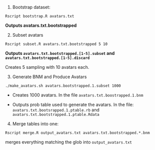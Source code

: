 
1. Bootstrap dataset:
  ``` 
  Rscript bootstrap.R avatars.txt
  ```
  **Outputs avatars.txt.bootstrapped**

2. Subset avatars 

  ```
  Rscript subset.R avatars.txt.bootstrapped 5 10
  ```

  **Outputs `avatars.txt.bootstrapped.[1-5].subset` and
  `avatars.txt.bootstrapped.[1-5].discard`**

  Creates 5 sampling with 10 avatars each.

3. Generate BNM and Produce Avatars 

  ```
  ./make_avatars.sh avatars.bootstrapped.1.subset 1000
  ```

  - Creates 1000 avatars. In the file `avatars.txt.boostrapped.1.bnm `

  - Outputs prob table used to generate the avatars. In the file:
  `avatars.txt.bootsrapped.1.ptable.rb` and 
  `avatars.txt.bootstrapped.1.ptable.Rdata`


4. Merge tables into one:
  ```
  Rscript merge.R output_avatars.txt avatars.txt.bootstrapped.*.bnm
  ```

  merges everything matching the glob into `output_avatars.txt`
